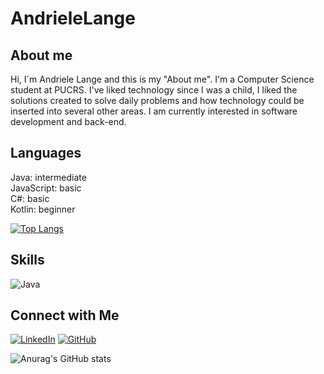 # AndrieleLange
## About me 
Hi, I´m Andriele Lange and this is my "About me". I'm a Computer Science student at PUCRS. I've liked technology since I was a child, I liked the solutions created to solve daily problems and how technology could be inserted into several other areas. I am currently interested in software development and back-end.
<!---
[![Top Langs](https://github-readme-stats.vercel.app/api/top-langs/?username=anuraghazra&layout=donut)](https://github.com/anuraghazra/github-readme-stats)




--->

## Languages
Java: intermediate <br />
JavaScript: basic  <br />
C#: basic          <br />
Kotlin: beginner   <br />

[![Top Langs](https://github-readme-stats.vercel.app/api/top-langs/?username=AndrieleLange&layout=donut&theme=transparent)](https://github.com/anuraghazra/github-readme-stats)

## Skills
![Java](https://img.shields.io/badge/Java-000?style=for-the-badge&logo=java)
<!---
![C#](https://img.shields.io/badge/C%23-000?style=for-the-badge&logo=c-sharp&logoColor=823085)
--->

## Connect with Me
[![LinkedIn](https://img.shields.io/badge/LinkedInd-000?style=for-the-badge&logo=linkedin&logoColor=0E76A8)](https://www.linkedin.com/in/andriele-barc%C3%A9-lange-83923715a/)
[![GitHub](https://img.shields.io/badge/GitHub-000?style=for-the-badge&logo=Github&logoColor=0E76A8)](https://github.com/AndrieleLange)


![Anurag's GitHub stats](https://github-readme-stats.vercel.app/api?username=AndrieleLange&show_icons=true&theme=transparent)
